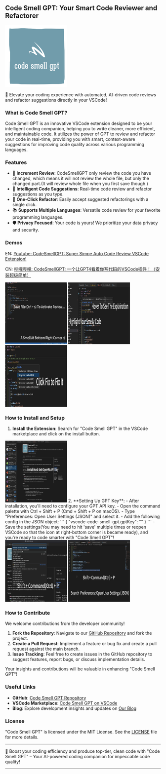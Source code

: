 ## Code Smell GPT: Your Smart Code Reviewer and Refactorer

<img src="https://github.com/clean99/vscode-code-smell-gpt/blob/main/images/code-smell-gpt-logo.png" alt="logo" width="200" height="200" />

🚀 Elevate your coding experience with automated, AI-driven code reviews and refactor suggestions directly in your VSCode!

### What is Code Smell GPT?

Code Smell GPT is an innovative VSCode extension designed to be your intelligent coding companion, helping you to write cleaner, more efficient, and maintainable code. It utilizes the power of GPT to review and refactor your code in real-time, providing you with smart, context-aware suggestions for improving code quality across various programming languages.

### Features
- 🤖 **Increment Review**: CodeSmellGPT only review the code you have changed, which means it will not review the whole file, but only the changed part.(It will review whole file when you first save though.)
- 🧠 **Intelligent Code Suggestions**: Real-time code review and refactor suggestions as you type.
- 🔄 **One-Click Refactor**: Easily accept suggested refactorings with a single click.
- 📚 **Supports Multiple Languages**: Versatile code review for your favorite programming languages.
- 🛡️ **Privacy Focused**: Your code is yours! We prioritize your data privacy and security.

### Demos

EN: [Youtube: CodeSmellGPT: Super Simpe Auto Code Review VSCode Extension!](https://www.youtube.com/watch?v=f2LGQ20EPVI)

CN: [哔哩哔哩: CodeSmellGPT: 一个让GPT4看着你写代码的VSCode插件！（安装超级简单）](https://www.bilibili.com/video/BV1TH4y1R71R/)

<img src="https://github.com/clean99/vscode-code-smell-gpt/blob/main/images/Usage1.png" alt="Usage1" width="200" height="200" />

<img src="https://github.com/clean99/vscode-code-smell-gpt/blob/main/images/Usage2.png" alt="Usage2" width="200" height="200" />

<img src="https://github.com/clean99/vscode-code-smell-gpt/blob/main/images/Usage3.png" alt="Usage3" width="200" height="200" />

### How to Install and Setup

1. **Install the Extension**: Search for "Code Smell GPT" in the VSCode marketplace and click on the install button.
<img src="https://github.com/clean99/vscode-code-smell-gpt/blob/main/images/Install1.png" alt="install1" width="200" height="200" />
2. **Setting Up GPT Key**:
    - After installation, you'll need to configure your GPT API key.
    - Open the command palette with Ctrl + Shift + P (Cmd + Shift + P on macOS).
    - Type "Preferences: Open User Settings (JSON)" and select it.
    - Add the following config in the JSON object:
    ```
        {
            "vscode-code-smell-gpt.gptKey": "<Your OPEN AI API Key>"
        }
    ```
    - Save the settings(You may need to hit 'save' multiple times or reopen VSCode so that the icon at right-bottom corner is became ready), and you're ready to code smarter with "Code Smell GPT"!

<img src="https://github.com/clean99/vscode-code-smell-gpt/blob/main/images/Install2.png" alt="install2" width="200" height="200" />

<img src="https://github.com/clean99/vscode-code-smell-gpt/blob/main/images/Install3.png" alt="install3" width="200" height="200" />

### How to Contribute

We welcome contributions from the developer community!

1. **Fork the Repository**: Navigate to our [GitHub Repository](https://github.com/clean99/vscode-code-smell-gpt) and fork the project.
2. **Create a Pull Request**: Implement a feature or bug fix and create a pull request against the main branch.
3. **Issue Tracking**: Feel free to create issues in the GitHub repository to suggest features, report bugs, or discuss implementation details.

Your insights and contributions will be valuable in enhancing "Code Smell GPT"!

### Useful Links

- **GitHub**: [Code Smell GPT Repository](https://github.com/clean99/vscode-code-smell-gpt)
- **VSCode Marketplace**: [Code Smell GPT on VSCode](https://marketplace.visualstudio.com/items?itemName=YourExtensionName.CodeSmellGPT)
- **Blog**: Explore development insights and updates on [Our Blog](https://clean99.github.io/)

### License

"Code Smell GPT" is licensed under the MIT License. See the [LICENSE](https://github.com/clean99/vscode-code-smell-gpt/blob/main/LICENSE) file for more details.

---

🚀 Boost your coding efficiency and produce top-tier, clean code with "Code Smell GPT" – Your AI-powered coding companion for impeccable code quality!

---
